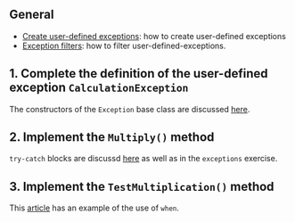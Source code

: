 ## General

- [Create user-defined exceptions][create-user-defined-exceptions]: how to create user-defined exceptions
- [Exception filters][exception-filters]: how to filter user-defined-exceptions.

## 1. Complete the definition of the user-defined exception `CalculationException`

The constructors of the `Exception` base class are discussed [here][exception-constructors].

## 2. Implement the `Multiply()` method

`try-catch` blocks are discussd [here][try-catch] as well as in the `exceptions` exercise.

## 3. Implement the `TestMultiplication()` method

This [article][try-catch-when] has an example of the use of `when`.

[create-user-defined-exceptions]: https://docs.microsoft.com/en-us/dotnet/standard/exceptions/how-to-create-user-defined-exceptions
[exception-filters]: https://docs.microsoft.com/en-us/dotnet/csharp/language-reference/keywords/when
[exception-constructors]: https://docs.microsoft.com/en-us/dotnet/api/system.exception.-ctor?view=netcore-3.1
[try-catch]: https://docs.microsoft.com/en-us/dotnet/standard/exceptions/how-to-use-the-try-catch-block-to-catch-exceptions
[try-catch-when]: https://docs.microsoft.com/en-us/dotnet/csharp/language-reference/keywords/try-catch

